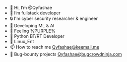 - 👋 Hi, I’m @Qyfashae
- 👀 I’m fullstack developer
- 🔒 I'm cyber security researcher & engineer
- 🌱 Developing ML & AI
- 💜 Feeling %PURPLE%
- 🐍 Python BT/RT Developer
- 🐉 Linux_Ent
- 📫 How to reach me Qyfashae@keemail.me
- 👻 Bug-bounty projects Qyfashae@bugcrowdninja.com

